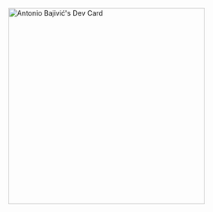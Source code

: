 <a href="https://app.daily.dev/baja97"><img src="https://api.daily.dev/devcards/6c9920d3952540608e1f28631cd3dbfe.png?r=nbf" width="400" alt="Antonio Bajivić's Dev Card"/></a>

